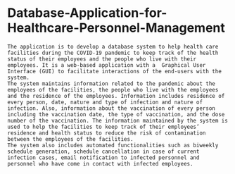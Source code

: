 # Database-Application-for-Healthcare-Personnel-Management

    The application is to develop a database system to help health care facilities during the COVID-19 pandemic to keep track of the health status of their employees and the people who live with their employees. It is a web-based application with a  Graphical User Interface (GUI) to facilitate interactions of the end-users with the system.
    The system maintains information related to the pandemic about the employees of the facilities, the people who live with the employees and the residence of the employees. Information includes residence of every person, date, nature and type of infection and nature of infection. Also, information about the vaccination of every person including the vaccination date, the type of vaccination, and the dose number of the vaccination. The information maintained by the system is used to help the facilities to keep track of their employees’ residence and health status to reduce the risk of contamination between the employees of the facilities.
    The system also includes automated functionalities such as biweekly schedule generation, schedule cancellation in case of current infection cases, email notification to infected personnel and personnel who have come in contact with infected employees.	
